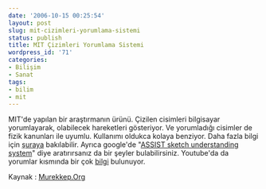 ```yaml
---
date: '2006-10-15 00:25:54'
layout: post
slug: mit-cizimleri-yorumlama-sistemi
status: publish
title: MIT Çizimleri Yorumlama Sistemi
wordpress_id: '71'
categories:
- Bilişim
- Sanat
tags:
- bilim
- mit
---
```


MIT'de yapılan bir araştırmanın ürünü. Çizilen cisimleri bilgisayar yorumlayarak, olabilecek hareketleri gösteriyor. Ve yorumladığı cisimler de fizik kanunları ile uyumlu. Kullanımı oldukca kolaya benziyor. Daha fazla bilgi için [şuraya](http://icampus.mit.edu/projects/MagicPaper.shtml) bakılabilir. Ayrıca google'de "[ASSIST sketch understanding system](http://www.google.de/search?q=ASSIST+sketch+understanding+system&hl=de&lr=&start=10&sa=N)" diye aratırırsanız da bir şeyler bulabilirsiniz. Youtube'da da yorumlar kısmında bir çok [bilgi](http://www.youtube.com/comment_servlet?all_comments&v=NZNTgglPbUA&fromurl=/watch%3Fv%3DNZNTgglPbUA) bulunuyor.



Kaynak : [Murekkep.Org](http://www.murekkep.org/mit-cizimleri-yorumlama-sistemi)

